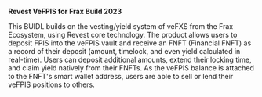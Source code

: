 **Revest VeFPIS for Frax Build 2023**

This BUIDL builds on the vesting/yield system of veFXS from the Frax Ecosystem, using Revest core technology. The product allows users to deposit FPIS into the veFPIS vault and receive an FNFT (Financial FNFT) as a record of their deposit (amount, timelock, and even yield calculated in real-time). Users can deposit additional amounts, extend their locking time, and claim yield natively from their FNFTs. As the veFPIS balance is attached to the FNFT's smart wallet address, users are able to sell or lend their veFPIS positions to others.
